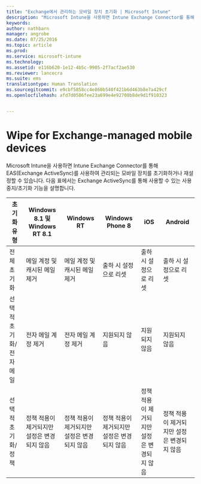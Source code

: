 ```yaml
---
title: "Exchange에서 관리하는 모바일 장치 초기화 | Microsoft Intune"
description: "Microsoft Intune을 사용하면 Intune Exchange Connector를 통해 EAS(Exchange ActiveSync)를 사용하여 관리되는 모바일 장치를 초기화하거나 재설정할 수 있습니다."
keywords: 
author: nathbarn
manager: angrobe
ms.date: 07/25/2016
ms.topic: article
ms.prod: 
ms.service: microsoft-intune
ms.technology: 
ms.assetid: e116b620-1e12-4b5c-9905-2f7acf2ae530
ms.reviewer: lancecra
ms.suite: ems
translationtype: Human Translation
ms.sourcegitcommit: e9cbf5858cc4e860b540f421b6d463b8e7a429cf
ms.openlocfilehash: afd7d0586fee23a699e4e92708b8de9d1f910323


---
```



# Wipe for Exchange-managed mobile devices
Microsoft Intune을 사용하면 Intune Exchange Connector를 통해 EAS(Exchange ActiveSync)를 사용하여 관리되는 모바일 장치를 초기화하거나 재설정할 수 있습니다. 다음 표에서는 Exchange ActiveSync를 통해 사용할 수 있는 사용 중지/초기화 기능을 설명합니다.

|초기화 유형|Windows 8.1 및 Windows RT 8.1|Windows RT|Windows Phone 8|iOS|Android|
|----------------|----------------------------------|--------------|-------------------|-------|-----------|
|전체 초기화|메일 계정 및 캐시된 메일 제거|메일 계정 및 캐시된 메일 제거|출하 시 설정으로 리셋|출하 시 설정으로 리셋|출하 시 설정으로 리셋|
|선택적 초기화/전자 메일|전자 메일 계정 제거|전자 메일 계정 제거|지원되지 않음|지원되지 않음|지원되지 않음|
|선택적 초기화/정책|정책 적용이 제거되지만 설정은 변경되지 않음|정책 적용이 제거되지만 설정은 변경되지 않음|정책 적용이 제거되지만 설정은 변경되지 않음|정책 적용이 제거되지만 설정은 변경되지 않음|정책 적용이 제거되지만 설정은 변경되지 않음|



<!--HONumber=Jul16_HO4-->


